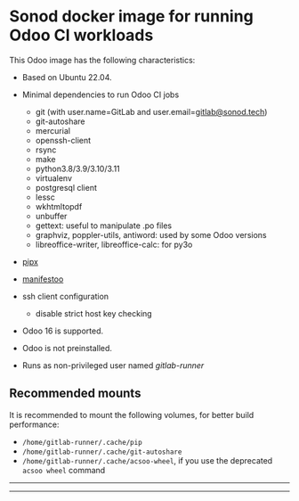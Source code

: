 # Sonod docker image for running Odoo CI workloads

This Odoo image has the following characteristics:

- Based on Ubuntu 22.04.
- Minimal dependencies to run Odoo CI jobs

  - git (with user.name=GitLab and user.email=gitlab@sonod.tech)
  - git-autoshare
  - mercurial
  - openssh-client
  - rsync
  - make
  - python3.8/3.9/3.10/3.11
  - virtualenv
  - postgresql client
  - lessc
  - wkhtmltopdf
  - unbuffer
  - gettext: useful to manipulate .po files
  - graphviz, poppler-utils, antiword: used by some Odoo versions
  - libreoffice-writer, libreoffice-calc: for py3o

- [pipx](https://pypi.org/project:pipx>)
- [manifestoo](https://pypi.org/project/manifestoo>)
- ssh client configuration

  - disable strict host key checking

- Odoo 16 is supported.
- Odoo is not preinstalled.
- Runs as non-privileged user named _gitlab-runner_

## Recommended mounts

It is recommended to mount the following volumes, for better build performance:

- ```/home/gitlab-runner/.cache/pip```
- ```/home/gitlab-runner/.cache/git-autoshare```
- ```/home/gitlab-runner/.cache/acsoo-wheel```, if you use the deprecated ```acsoo wheel``` command
--------------------------------------------------------------------------------------------------------------------------------------------------------------
--------------------------------------------------------------------------------------------------------------------------------------------------------------


   
    
